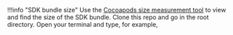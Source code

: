 !!!info "SDK bundle size"
    Use the [Cocoapods size measurement tool](https://github.com/google/cocoapods-size) to view and find the size of the SDK bundle. Clone this repo and go in the root directory. Open your terminal and type, for example, 
